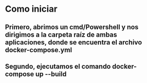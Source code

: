 # Como iniciar
## Primero, abrimos un cmd/Powershell y nos dirigimos a la carpeta raíz de ambas aplicaciones, donde se encuentra el archivo docker-compose.yml

## Segundo, ejecutamos el comando docker-compose up --build
